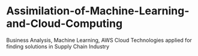 # Assimilation-of-Machine-Learning-and-Cloud-Computing
Business Analysis, Machine Learning, AWS Cloud Technologies applied for finding solutions in Supply Chain Industry
